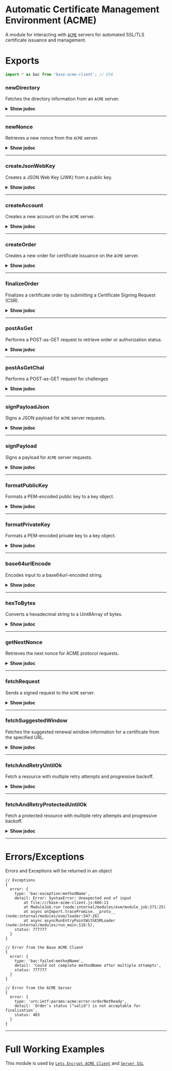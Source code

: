 # Automatic Certificate Management Environment (ACME)

A module for interacting with [`ACME`](https://datatracker.ietf.org/doc/html/rfc8555) servers for automated SSL/TLS certificate issuance and management.

# Exports

```javascript
import * as bac from 'base-acme-client'; // ES6
```

### newDirectory

Fetches the directory information from an `ACME` server.

<details>
<summary><b>Show jsdoc</b></summary>

```javascript
/**
 * Fetches the directory information from an ACME server.
 * @async
 * 
 * @param {string} mainDirectoryUrl - The URL of the ACME server's directory endpoint
 * 
 * @returns {Promise<Object>} An object containing the directory information or an error
 * @property {Object|null} get - The parsed directory JSON or null
 * 
 * @property {null|Object} error - The error response if the request was unsuccessful
 */
export async function newDirectory(mainDirectoryUrl) { /*...*/ }
```

</details>

------------

### newNonce

Retrieves a new nonce from the `ACME` server.

<details>
<summary><b>Show jsdoc</b></summary>

```javascript
/**
 * Retrieves a new nonce from the ACME server.
 * @async
 * 
 * @param {string} [newNonceUrl] - ACME Directory URL to fetch a new nonce.
 * 
 * @returns {Promise<Object>} An object containing the nonce or error details
 * @property {string|null} nonce - A new replay nonce for subsequent requests
 * 
 * @property {null|Object} error - The error response if the request was unsuccessful
 */
export async function newNonce(newNonceUrl) { /*...*/ }
```

</details>

------------

### createJsonWebKey

Creates a JSON Web Key (JWK) from a public key.

<details>
<summary><b>Show jsdoc</b></summary>

```javascript
/**
 * Creates a JSON Web Key (JWK) from a public key.
 * @async
 * 
 * @param {Object} publicKey - The public key to convert to JWK format
 * 
 * @returns {Promise<Object>} An object containing the JWK and its thumbprint
 * @property {Object} key - The JSON Web Key representation
 * @property {string} print - Base64URL encoded thumbprint of the key
 */
export async function createJsonWebKey(publicKey) { /*...*/ }
```

</details>

------------

### createAccount

Creates a new account on the `ACME` server.

<details>
<summary><b>Show jsdoc</b></summary>

```javascript
/**
 * Creates a new account on the ACME server.
 * @async
 * 
 * @param {string} nonce - The replay nonce from the server
 * @param {string} newAccountUrl - The URL for creating a new account
 * @param {Object} privateKey - The private key for signing the request
 * @param {Object} jsonWebKey - The JSON Web Key representing the account's public key
 * @param {Object} acmeDirectory - The ACME directory containing URLs for ACME operations
 * 
 * @returns {Promise<Object>} An object containing the account creation result
 * @property {Object|null} get - The created account details
 * @property {string|null} location - The location URL of the created account
 * @property {string|null} nonce - A new replay nonce for subsequent requests
 * 
 * @property {null|Object} error - Error details if account creation fails
 */
export async function createAccount(nonce, newAccountUrl, privateKey, jsonWebKey) { /*...*/ }
```

</details>

------------

### createOrder

Creates a new order for certificate issuance on the `ACME` server.

<details>
<summary><b>Show jsdoc</b></summary>

```javascript
/**
 * Creates a new order for certificate issuance on the ACME server.
 * @async
 * 
 * @param {string} kid - Key Identifier for the account
 * @param {string} nonce - The replay nonce from the server
 * @param {Object} privateKey - The private key for signing the request
 * @param {string[]} identifiers - Domain names to be included in the certificate
 * @param {Object} acmeDirectory - The ACME directory containing URLs for ACME operations
 * 
 * @returns {Promise<Object>} An object containing the order creation result
 * @property {Object|null} get - The created order details
 * @property {string|null} location - The location URL of the created order
 * @property {string|null} nonce - A new replay nonce for subsequent requests
 * 
 * @property {null|Object} error - Error details if order creation fails
 */
export async function createOrder(kid, nonce, privateKey, newOrderUrl, identifiers) { /*...*/ }
```

</details>

------------

### finalizeOrder

Finalizes a certificate order by submitting a Certificate Signing Request (CSR).

<details>
<summary><b>Show jsdoc</b></summary>

```javascript
/**
 * Finalizes a certificate order by submitting a Certificate Signing Request (CSR).
 * @async
 * 
 * @param {string} commonName - The primary domain name for the certificate
 * @param {string} kid - Key Identifier for the account
 * @param {string} nonce - The replay nonce from the server
 * @param {Object} privateKey - The private key for signing the request
 * @param {Object} publicKeySign - Public key used for signing the CSR
 * @param {Object} privateKeySign - Private key used for signing the CSR
 * @param {string} finalizeUrl - The URL for finalizing the order
 * @param {Object} acmeDirectory - The ACME directory containing URLs for ACME operations
 * @param {string[]} dnsNames - Additional DNS names to be included in the certificate
 * 
 * @returns {Promise<Object>} An object containing the order finalization result
 * @property {Object|null} get - The finalized order details
 * @property {string|null} location - The location URL of the finalized order
 * @property {string|null} nonce - A new replay nonce for subsequent requests
 * 
 * @property {null|Object} error - Error details if finalization fails
 */
export async function finalizeOrder(commonName, kid, nonce, privateKey, publicKeySign, privateKeySign, finalizeUrl, dnsNames) { /*...*/ }
```

</details>

------------

### postAsGet

Performs a POST-as-GET request to retrieve order or authorization status.

<details>
<summary><b>Show jsdoc</b></summary>

```javascript
/**
 * Performs a POST-as-GET request to retrieve order or authorization status.
 * @async
 * 
 * @param {string} kid - Key Identifier for the account
 * @param {string} nonce - The replay nonce from the server
 * @param {Object} privateKey - The private key for signing the request
 * @param {string} url - The URL to retrieve status from
 * @param {Object} acmeDirectory - The ACME directory containing URLs for ACME operations
 * 
 * @returns {Promise<Object>} An object containing the retrieved information
 * @property {Object|null} get - The retrieved resource details
 * @property {string|null} location - The location URL of the resource
 * @property {string|null} nonce - A new replay nonce for subsequent requests
 * 
 * @property {null|Object} error - Error details if retrieval fails
*/
export async function postAsGet(kid, nonce, privateKey, url) { /*...*/ }
```

</details>

------------

### postAsGetChal

Performs a POST-as-GET request for challenges

<details>
<summary><b>Show jsdoc</b></summary>

```javascript
/**
 * Performs a POST-as-GET request for challenges
 * @async
 * 
 * @param {string} kid - Key Identifier for the account
 * @param {string} nonce - The replay nonce from the server
 * @param {Object} privateKey - The private key for signing the request
 * @param {string} url - The URL to retrieve challenge details from
 * @param {Object} acmeDirectory - The ACME directory containing URLs for ACME operations
 * 
 * @returns {Promise<Object>} An object containing the challenge details
 * @property {Object|null} get - The retrieved challenge details
 * @property {string|null} location - The location URL of the challenge
 * @property {string|null} nonce - A new replay nonce for subsequent requests
 * 
 * @property {null|Object} error - Error details if retrieval fails
 */
export async function postAsGetChal(kid, nonce, privateKey, url) { /*...*/ }
```

</details>

------------

### signPayloadJson

Signs a JSON payload for `ACME` server requests.

<details>
<summary><b>Show jsdoc</b></summary>

```javascript
/**
 * Signs a JSON payload for ACME server requests.
 * @async
 * 
 * @param {Object} payload - The payload to be signed
 * @param {Object} protectedHeader - The protected header containing metadata
 * @param {Object} privateKey - The private key used for signing
 * 
 * @returns {Promise<string>} A JSON Web Signature (JWS) string
 */
export async function signPayloadJson(payload, protectedHeader, privateKey) { /*...*/ }
```

</details>

------------

### signPayload

Signs a payload for `ACME` server requests.

<details>
<summary><b>Show jsdoc</b></summary>

```javascript
/**
 * Signs a payload for ACME server requests.
 * @async
 * 
 * @param {string|Object} payload - The payload to be signed
 * @param {Object} protectedHeader - The protected header containing metadata
 * @param {Object} privateKey - The private key used for signing
 * 
 * @returns {Promise<string>} A JSON Web Signature (JWS) string
 */
export async function signPayload(payload, protectedHeader, privateKey) { /*...*/ }
```

</details>

------------

### formatPublicKey

Formats a PEM-encoded public key to a key object.

<details>
<summary><b>Show jsdoc</b></summary>

```javascript
/**
 * Formats a PEM-encoded public key to a key object.
 * 
 * @param {string} pem - The PEM-encoded public key
 * 
 * @returns {Object} A formatted public key object
 */
export function formatPublicKey(pem) { /*...*/ }
```

</details>

------------

### formatPrivateKey

Formats a PEM-encoded private key to a key object.

<details>
<summary><b>Show jsdoc</b></summary>

```javascript
/**
 * Formats a PEM-encoded private key to a key object.
 * 
 * @param {string} pem - The PEM-encoded private key
 * 
 * @returns {Object} A formatted private key object
 */
export function formatPrivateKey(pem) { /*...*/ }
```

</details>

------------

### base64urlEncode

Encodes input to a base64url-encoded string.

<details>
<summary><b>Show jsdoc</b></summary>

```javascript
/**
 * Encodes input to a base64url-encoded string.
 *
 * @param {string|Uint8Array} input - The input to encode
 * 
 * @returns {string} A base64url-encoded string
 */
export function base64urlEncode(input) { /*...*/ }
```

</details>

------------

### hexToBytes

Converts a hexadecimal string to a Uint8Array of bytes.

<details>
<summary><b>Show jsdoc</b></summary>

```javascript
/**
 * Converts a hexadecimal string to a Uint8Array of bytes.
 * 
 * @param {string} hex - The hexadecimal string to convert. It should contain an even number of characters.
 * 
 * @returns {Uint8Array} A Uint8Array containing the byte values represented by the hexadecimal string.
 * @throws {Error} Throws an error if the input string has an odd length or contains invalid hexadecimal characters.
 */
export function hexToBytes(hex) { /*...*/ }
```

</details>

------------

### getNextNonce

Retrieves the next nonce for ACME protocol requests.

<details>
<summary><b>Show jsdoc</b></summary>

```javascript
/**
 * Retrieves the next nonce for ACME protocol requests.
 *
 * If a replay nonce is provided in the headers, it will return that nonce.
 * Otherwise, it will request a new nonce from the ACME directory.
 *
 * @async
 * 
 * @param {Headers} headers - The headers object containing the replay nonce.
 * @param {Object} acmeDirectory - The ACME directory containing URLs for ACME operations
 * 
 * @returns {Promise<string|null>} A promise that resolves to the next nonce as a string,
 *                                  or null if no nonce is available.
 */
export async function getNextNonce(headers, acmeDirectory) { /*...*/ }
```

</details>

------------

### fetchRequest

Sends a signed request to the `ACME` server.

<details>
<summary><b>Show jsdoc</b></summary>

```javascript
/**
 * Sends a signed request to the ACME server.
 * @async
 * 
 * @param {string} method - The HTTP method to use (e.g., 'GET', 'POST')
 * @param {string} url - The URL to send the request to
 * @param {string} signedData - The signed payload to send
 * 
 * @returns {Promise<Response>} The response from the server
 */
export async function fetchRequest(method, url, signedData) { /*...*/ }
```

</details>

------------

### fetchSuggestedWindow

Fetches the suggested renewal window information for a certificate from the specified URL.

<details>
<summary><b>Show jsdoc</b></summary>

```javascript
/**
 * Fetches the suggested renewal window information for a certificate from the specified URL.
 * @async
 * 
 * @param {string} renewalInfoUrl - The base URL for fetching renewal information.
 * @param {string} aki- The Authority Key Identifier in hexadecimal format.
 * @param {string} serial - The serial number in hexadecimal format.
 * 
 * @returns {Promise<Object>} A promise that resolves to the parsed JSON of the suggested window
 * @property {Object|null} get - The retrieved suggested window
 * 
 * @property {null|Object} error - Error details if retrieval fails
 * 
 * @throws {Error} Throws an error if the fetch operation fails.
 */
export async function fetchSuggestedWindow(renewalInfoUrl, aki, serial) { /*...*/ }
```

</details>

------------

### fetchAndRetryUntilOk

Fetch a resource with multiple retry attempts and progressive backoff.

<details>
<summary><b>Show jsdoc</b></summary>

```javascript
/**
 * Fetch a resource with multiple retry attempts and progressive backoff.
 * @async
 * 
 * @param {string|Request} fetchInput - The URL or Request object to fetch
 * @param {Object} init - optional fetch init object
 * @param {number} [attempts=6] - Maximum number of fetch attempts
 * @param {boolean} silent - true to suppress console output on failure attempt
 * 
 * @returns {Promise<Response|undefined>} The response or undefined if all attempts fail
 * 
 * @description
 * This function attempts to fetch a resource with the following characteristics:
 * - Starts with one fetch attempt
 * - Increments attempts progressively
 * - Implements an increasing delay between failed attempts (650ms * attempt number)
 * - Logs any caught exceptions
 * - Returns immediately on a successful (ok) response
 * - Returns the last response or undefined if all attempts are exhausted
 * 
 * @example
 * const response = await fetchAndRetyUntilOk('https://api.example.com/data');
 * if (response && response.ok) {
 *   const data = await response.json();
 *   // Process successful response
 * }
 */
export async function fetchAndRetryUntilOk(fetchInput, init, attempts = 6, silent = false) { /*...*/ }
```

</details>

------------

### fetchAndRetryProtectedUntilOk

Fetch a protected resource with multiple retry attempts and progressive backoff.

<details>
<summary><b>Show jsdoc</b></summary>

```javascript
/**
 * Fetch a protected resource with multiple retry attempts and progressive backoff.
 * @async
 *
 * @param {Object} payload - The payload to be sent with the request
 * @param {Object} protectedHeader - The protected header containing metadata for the request
 * @param {Object} privateKey - The private key for signing the request
 * @param {Object} acmeDirectory - The ACME directory containing URLs for ACME operations
 * @param {number} [attempts=6] - Maximum number of fetch attempts (default: 6)
 * 
 * @returns {Promise<Response|undefined>} The response or undefined if all attempts fail
 *
 * @description
 * This function attempts to fetch a protected resource with the following characteristics:
 * - Starts with one fetch attempt
 * - Increments attempts progressively
 * - Implements an increasing delay between failed attempts (650ms * attempt number)
 * - Logs any caught exceptions
 * - Returns immediately on a successful (ok) response
 * - Returns the last response or undefined if all attempts are exhausted
 *
 * @example
 * const response = await fetchAndRetryProtectedUntilOk(
 *   payload, 
 *   protectedHeader, 
 *   privateKey, 
 *   acmeDirectory
 * );
 * if (response && response.ok) {
 *   const data = await response.json();
 *   // Process successful response
 * }
 */
export async function fetchAndRetryProtectedUntilOk(payload, protectedHeader, privateKey, acmeDirectory, attempts = 3) { /*...*/ }
```

</details>

------------

# Errors/Exceptions

Errors and Exceptions will be returned in an object

```
// Exceptions
{
  error: {
    type: 'bac:exception:methodName',
    detail: Error: SyntaxError: Unexpected end of input
        at file:///base-acme-client.js:666:11
        at ModuleJob.run (node:internal/modules/esm/module_job:271:25)
        at async onImport.tracePromise.__proto__ (node:internal/modules/esm/loader:547:26)
        at async asyncRunEntryPointWithESMLoader (node:internal/modules/run_main:116:5),
    status: 777777
  }
}

// Error from the Base ACME Client
{
  error: {
    type: 'bac:failed:methodName',
    detail: 'Could not complete methodName after multiple attempts',
    status: 777777
  }
}

// Error from the ACME Server
{
  error: {
    type: 'urn:ietf:params:acme:error:orderNotReady',
    detail: `Order's status ("valid") is not acceptable for finalization`,
    status: 403
  }
}
```

------------

# Full Working Examples

This module is used by [`Lets Encrypt ACME Client`](https://github.com/FirstTimeEZ/acme) and [`Server SSL`](https://github.com/FirstTimeEZ/server-ssl)